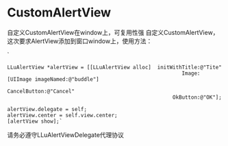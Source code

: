 # CustomAlertView
自定义CustomAlertView在window上，可复用性强
自定义CustomAlertView，这次要求AlertView添加到窗口window上，使用方法：

`    
	
	LLuAlertView *alertView = [[LLuAlertView alloc]  initWithTitle:@"Tite"
                                                             Image:[UIImage imageNamed:@"buddle"]
                                                      CancelButton:@"Cancel"
                                                          OkButton:@"OK"];
                                                          
    alertView.delegate = self;
    alertView.center = self.view.center;
    [alertView show];`
    
请务必遵守LLuAlertViewDelegate代理协议

